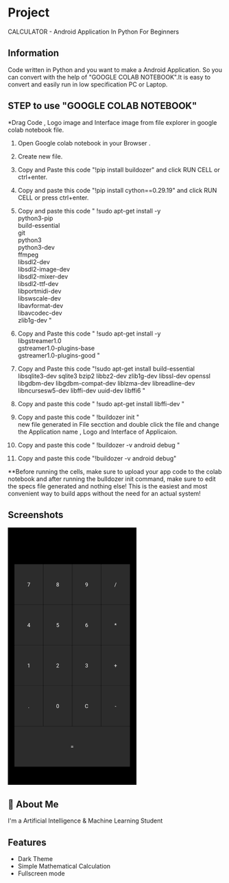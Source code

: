 # Project 

CALCULATOR - Android Application In Python For Beginners


## Information

Code written in Python and you want to make a Android Application. So you can convert with the help of "GOOGLE COLAB NOTEBOOK".It is easy to convert and easily run in low specification PC or Laptop.



STEP to use "GOOGLE COLAB NOTEBOOK"
-
*Drag Code , Logo image and Interface image from file explorer in google colab notebook file.

1. Open Google colab notebook in your Browser .
2. Create new file.
3. Copy and Paste this code "!pip install buildozer" and click RUN CELL or ctrl+enter.
4. Copy and paste this code "!pip install cython==0.29.19" and click RUN CELL or press ctrl+enter.

5. Copy and paste this code
"
    !sudo apt-get install -y \
    python3-pip \
    build-essential \
    git \
    python3 \
    python3-dev \
    ffmpeg \
    libsdl2-dev \
    libsdl2-image-dev \
    libsdl2-mixer-dev \
    libsdl2-ttf-dev \
    libportmidi-dev \
    libswscale-dev \
    libavformat-dev \
    libavcodec-dev \
    zlib1g-dev "  

6. Copy and Paste this code "
!sudo apt-get install -y \
    libgstreamer1.0 \
    gstreamer1.0-plugins-base \
    gstreamer1.0-plugins-good "  

7. Copy and Paste this code "!sudo apt-get install build-essential libsqlite3-dev sqlite3 bzip2 libbz2-dev zlib1g-dev libssl-dev openssl libgdbm-dev libgdbm-compat-dev liblzma-dev libreadline-dev libncursesw5-dev libffi-dev uuid-dev libffi6 "

8. Copy and paste this code " !sudo apt-get install libffi-dev "

9. Copy and paste this code " !buildozer init "  
    new file generated in File secction and double click the file and change the Application name , Logo and Interface of Applicaion.  

10. Copy and paste this code " !buildozer -v android debug "

11. Copy and paste this code "!buildozer -v android debug"

**Before running the cells, make sure to upload your app code to the colab notebook and after running the bulldozer init command, make sure to edit the specs file generated and nothing else!
This is the easiest and most convenient way to build apps without the need for an actual system!



 
## Screenshots

![App Screenshot](https://github.com/Dhanrajcodes/Calculator-Application/blob/main/screenshots.png)


## 🚀 About Me
I'm a Artificial Intelligence & Machine Learning Student 



## Features

- Dark Theme
- Simple Mathematical Calculation
- Fullscreen mode
